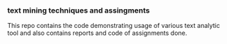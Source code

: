 ### text mining techniques and assingments
This repo contains the code demonstrating usage of various text analytic tool and also contains reports and code of assignments done.
